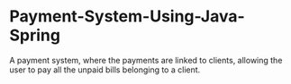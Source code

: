 # Payment-System-Using-Java-Spring
A payment system, where the payments are linked to clients, allowing the user to pay all the unpaid bills belonging to a client.
